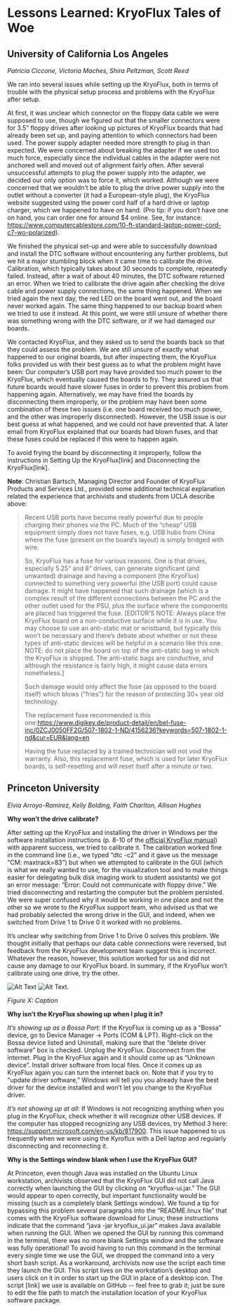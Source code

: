 # Lessons Learned: KryoFlux Tales of Woe

## University of California Los Angeles

*Patricia Ciccone, Victoria Maches, Shira Peltzman, Scott Reed*

We ran into several issues while setting up the KryoFlux, both in terms of trouble with the physical setup process and problems with the KryoFlux after setup. 

At first, it was unclear which connector on the floppy data cable we were supposed to use, though we figured out that the smaller connectors were for 3.5” floppy drives after looking up pictures of KryoFlux boards that had already been set up, and paying attention to which connectors had been used. The power supply adapter needed more strength to plug in than expected. We were concerned about breaking the adapter if we used too much force, especially since the individual cables in the adapter were not anchored well and moved out of alignment fairly often. After several unsuccessful attempts to plug the power supply into the adapter, we decided our only option was to force it, which worked. Although we were concerned that we wouldn’t be able to plug the drive power supply into the outlet without a converter (it had a European-style plug), the KryoFlux website suggested using the power cord half of a hard drive or laptop charger, which we happened to have on hand. (Pro tip: if you don’t have one on hand, you can order one for around $4 online. See, for instance: https://www.computercablestore.com/10-ft-standard-laptop-power-cord-c7-wo-polarized).

We finished the physical set-up and were able to successfully download and install the DTC software without encountering any further problems, but we hit a major stumbling block when it came time to calibrate the drive. Calibration, which typically takes about 30 seconds to complete, repeatedly failed. Instead, after a wait of about 40 minutes, the DTC software returned an error. When we tried to calibrate the drive again after checking the drive cable and power supply connections, the same thing happened. When we tried again the next day, the red LED on the board went out, and the board never worked again. The same thing happened to our backup board when we tried to use it instead. At this point, we were still unsure of whether there was something wrong with the DTC software, or if we had damaged our boards. 

We contacted KryoFlux, and they asked us to send the boards back so that they could assess the problem. We are still unsure of exactly what happened to our original boards, but after inspecting them, the KryoFlux folks provided us with their best guess as to what the problem might have been: Our computer’s USB port may have provided too much power to the KryoFlux, which eventually caused the boards to fry. They assured us that future boards would have slower fuses in order to prevent this problem from happening again. Alternatively, we may have fried the boards by disconnecting them improperly, or the problem may have been some combination of these two issues (i.e. one board received too much power, and the other was improperly disconnected). However, the USB issue is our best guess at what happened, and we could not have prevented that. A later email from KryoFlux explained that our boards had blown fuses, and that these fuses could be replaced if this were to happen again.

To avoid frying the board by disconnecting it improperly, follow the instructions in Setting Up the KryoFlux[link] and Disconnecting the KryoFlux[link].

**Note**: Christian Bartsch, Managing Director and Founder of KryoFlux Products and Services Ltd., provided some additional technical explanation related the experience that archivists and students from UCLA describe above:

> Recent USB ports have become really powerful due to people charging their phones via the PC. Much of the  “cheap“ USB equipment simply does not have fuses, e.g. USB hubs from China where the fuse (present on the board’s layout) is simply bridged with wire.
> 
> So, KryoFlux has a fuse for various reasons. One is that drives, especially 5.25“ and 8“ drives, can generate significant (and unwanted) drainage and having a component (the KryoFlux) connected to something very powerful (the USB port) could cause damage. It might have happened that such drainage (which is a complex result of the different connections between the PC and the other outlet used for the PSU, plus the surface where the components are placed has triggered the fuse. [EDITOR’S NOTE: Always place the KryoFlux board on a non-conductive surface while it is in use. You may choose to use an anti-static mat or wristband, but typically this won’t be necessary and there’s debate about whether or not these types of anti-static devices will be helpful in a scenario like this one. NOTE: do not place the board on top of the anti-static bag in which the KryoFlux is shipped. The anti-static bags are conductive, and although the resistance is fairly high, it might cause data errors nonetheless.]
> 
> Such damage would only affect the fuse (as opposed to the board itself) which blows ("fries") for the reason of protecting 30+ year old technology. 
> 
> The replacement fuse recommended is this one:https://www.digikey.de/product-detail/en/bel-fuse-inc/0ZCJ0050FF2G/507-1802-1-ND/4156236?keywords=507-1802-1-nd&cur=EUR&lang=en
> 
> Having the fuse replaced by a trained technician will not void the warranty. Also, this replacement fuse, which is used for later KryoFlux boards, is self-resetting and will reset itself after a minute or two.

<a id="princetonuniversity"></a>
## Princeton University

*Elvia Arroyo-Ramirez, Kelly Bolding, Faith Charlton, Allison Hughes*

**Why won’t the drive calibrate?**

After setting up the KryoFlux and installing the driver in Windows per the software installation instructions (p. 8-10 of the <a href="http://www.kryoflux.com/download/kryoflux_manual.pdf">official KryoFlux manual</a>) with apparent success, we tried to calibrate it. The calibration worked fine in the command line (i.e., we typed “dtc -c2” and it gave us the message “CM: maxtrack=83”) but when we attempted to calibrate in the GUI (which is what we really wanted to use, for the visualization tool and to make things easier for delegating bulk disk imaging work to student assistants) we got an error message: “Error: Could not communicate with floppy drive.”  We tried disconnecting and restarting the computer but the problem persisted. We were super confused why it would be working in one place and not the other so we wrote to the KryoFlux support team, who advised us that we had probably selected the wrong drive in the GUI, and indeed, when we switched from Drive 1 to Drive 0 it worked with no problems.

It’s unclear why switching from Drive 1 to Drive 0 solves this problem. We thought initially that perhaps our data cable connections were reversed, but feedback from the KryoFlux development team suggest this is incorrect. Whatever the reason, however, this solution worked for us and did not cause any damage to our KryoFlux board. In summary, if the KryoFlux won’t calibrate using one drive, try the other.

![Alt Text](images/lessons-learned-figure01.PNG "Caption.") 
![Alt Text.](images/lessons-learned-figure02.jpg "Caption")

*Figure X: Caption*


**Why isn’t the KryoFlux showing up when I plug it in?**

*It’s showing up as a Bossa Port:*
If the KryoFlux is coming up as a “Bossa” device, go to Device Manager -> Ports (COM & LPT). Right-click on the Bossa device listed and Uninstall, making sure that the “delete driver software” box is checked. Unplug the KryoFlux. Disconnect from the internet. Plug in the KryoFlux again and it should come up as “Unknown device”. Install driver software from local files. Once it comes up as KryoFlux again you can turn the internet back on. Note that if you try to “update driver software,”  Windows will tell you you already have the best driver for the device installed and won’t let you change to the KryoFlux driver.

*It’s not showing up at all:*
If Windows is not recognizing anything when you plug in the KryoFlux, check whether it will recognize other USB devices. If the computer has stopped recognizing any USB devices, try Method 3 here: https://support.microsoft.com/en-us/kb/817900. This issue happened to us frequently when we were using the Kyroflux with a Dell laptop and regularly disconnecting and reconnecting it.

**Why is the Settings window blank when I use the KryoFlux GUI?**
 
At Princeton, even though Java was installed on the Ubuntu Linux workstation, archivists observed that the KryoFlux GUI did not call Java correctly when launching the GUI by clicking on “kryoflux-ui.jar.” The GUI would appear to open correctly, but important functionality would be missing (such as a completely blank Settings window). We found a tip for bypassing this problem several paragraphs into the “README.linux file” that comes with the KryoFlux software download for Linux; these instructions indicate that the command “java -jar kryoflux_ui.jar” makes Java available when running the GUI. When we opened the GUI by running this command in the terminal, there was no more blank Settings window and the software was fully operational! To avoid having to run this command in the terminal every single time we use the GUI, we dropped the command into a very short bash script. As a workaround, archivists now use the script each time they launch the GUI. This script lives on the workstation’s desktop and users click on it in order to start up the GUI in place of a desktop icon. The script [link] we use is available on GitHub -- feel free to grab it; just be sure to edit the file path to match the installation location of your KryoFlux software package.
